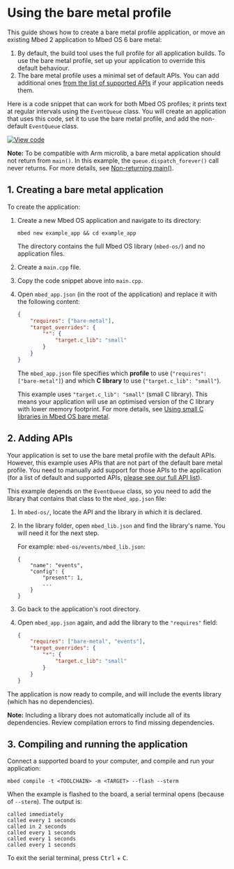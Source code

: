 # Using the bare metal profile

This guide shows how to create a bare metal profile application, or move an existing Mbed 2 application to Mbed OS 6 bare metal:

1. By default, the build tool uses the full profile for all application builds. To use the bare metal profile, set up your application to override this default behaviour.
1. The bare metal profile uses a minimal set of default APIs. You can add additional ones [from the list of supported APIs](../bare-metal/index.html#features) if your application needs them.

Here is a code snippet that can work for both Mbed OS profiles; it prints text at regular intervals using the `EventQueue` class. You will create an application that uses this code, set it to use the bare metal profile, and add the non-default `EventQueue` class.

[![View code](https://www.mbed.com/embed/?url=https://github.com/ARMmbed/mbed-os-snippet-EventQueue_ex_2/tree/v6.0)](https://github.com/ARMmbed/mbed-os-snippet-EventQueue_ex_2/blob/v6.0/main.cpp)

<span class="notes">**Note:** To be compatible with Arm microlib, a bare metal application should not return from `main()`. In this example, the `queue.dispatch_forever()` call never returns. For more details, see [Non-returning main()](../baremetal/using-small-c-libraries.html).</span>

## 1. Creating a bare metal application

To create the application:

1. Create a new Mbed OS application and navigate to its directory:

    ```
    mbed new example_app && cd example_app
    ```

    The directory contains the full Mbed OS library (`mbed-os/`) and no application files.

1. Create a `main.cpp` file.

1. Copy the code snippet above into `main.cpp`.

1. Open `mbed_app.json` (in the root of the application) and replace it with the following content:

    ```json
    {
        "requires": ["bare-metal"],
        "target_overrides": {
            "*": {
                "target.c_lib": "small"
            }
        }
    }
    ```

    The `mbed_app.json` file specifies which **profile** to use (`"requires": ["bare-metal"]`) and which **C library** to use (`"target.c_lib": "small"`).

    This example uses `"target.c_lib": "small"` (small C library). This means your application will use an optimised version of the C library with lower memory footprint. For more details, see [Using small C libraries in Mbed OS bare metal](../bare-metal/using-small-c-libraries.html).

## 2. Adding APIs

Your application is set to use the bare metal profile with the default APIs. However, this example uses APIs that are not part of the default bare metal profile. You need to manually add support for those APIs to the application (for a list of default and supported APIs, [please see our full API list](../apis/index.html)).

This example depends on the `EventQueue` class, so you need to add the library that contains that class to the `mbed_app.json` file:

1. In `mbed-os/`, locate the API and the library in which it is declared.

1. In the library folder, open `mbed_lib.json` and find the library's name. You will need it for the next step.

    For example: `mbed-os/events/mbed_lib.json`:

    ```
    {
        "name": "events",
        "config": {
            "present": 1,
            ...
        }
    }
    ```

1. Go back to the application's root directory.

1. Open `mbed_app.json` again, and add the library to the `"requires"` field:

    ```json
    {
        "requires": ["bare-metal", "events"],
        "target_overrides": {
            "*": {
                "target.c_lib": "small"
            }
        }
    }
    ```

The application is now ready to compile, and will include the events library (which has no dependencies).

<span class="notes">**Note:** Including a library does not automatically include all of its dependencies. Review compilation errors to find missing dependencies.</notes>

## 3. Compiling and running the application

Connect a supported board to your computer, and compile and run your application:

```
mbed compile -t <TOOLCHAIN> -m <TARGET> --flash --sterm
```

When the example is flashed to the board, a serial terminal opens (because of `--sterm`). The output is:

```
called immediately
called every 1 seconds
called in 2 seconds
called every 1 seconds
called every 1 seconds
called every 1 seconds
```

To exit the serial terminal, press <kbd>Ctrl</kbd> + <kbd>C</kbd>.

